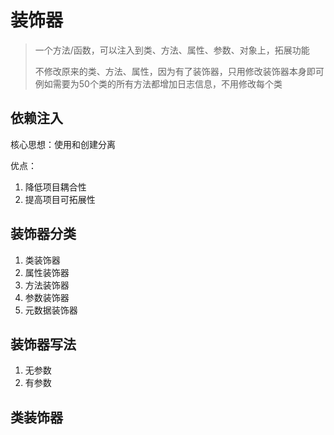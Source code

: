 # 装饰器

> 一个方法/函数，可以注入到类、方法、属性、参数、对象上，拓展功能
>
> 不修改原来的类、方法、属性，因为有了装饰器，只用修改装饰器本身即可
> 例如需要为50个类的所有方法都增加日志信息，不用修改每个类

## 依赖注入

核心思想：使用和创建分离

优点：

1. 降低项目耦合性
2. 提高项目可拓展性

## 装饰器分类

1. 类装饰器
2. 属性装饰器
3. 方法装饰器
4. 参数装饰器
5. 元数据装饰器

## 装饰器写法

1. 无参数
2. 有参数

## 类装饰器

